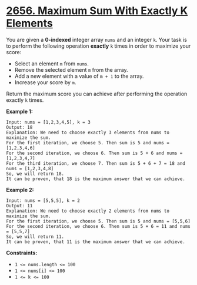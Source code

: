 # [2656. Maximum Sum With Exactly K Elements ](https://leetcode.com/problems/maximum-sum-with-exactly-k-elements/)

You are given a **0-indexed**  integer array `nums` and an integer `k`. Your task is to perform the following operation **exactly**  `k` times in order to maximize your score:

- Select an element `m` from `nums`.
- Remove the selected element `m` from the array.
- Add a new element with a value of `m + 1` to the array.
- Increase your score by `m`.

Return the maximum score you can achieve after performing the operation exactly `k` times.

**Example 1:** 

```
Input: nums = [1,2,3,4,5], k = 3
Output: 18
Explanation: We need to choose exactly 3 elements from nums to maximize the sum.
For the first iteration, we choose 5. Then sum is 5 and nums = [1,2,3,4,6]
For the second iteration, we choose 6. Then sum is 5 + 6 and nums = [1,2,3,4,7]
For the third iteration, we choose 7. Then sum is 5 + 6 + 7 = 18 and nums = [1,2,3,4,8]
So, we will return 18.
It can be proven, that 18 is the maximum answer that we can achieve.
```

**Example 2:** 

```
Input: nums = [5,5,5], k = 2
Output: 11
Explanation: We need to choose exactly 2 elements from nums to maximize the sum.
For the first iteration, we choose 5. Then sum is 5 and nums = [5,5,6]
For the second iteration, we choose 6. Then sum is 5 + 6 = 11 and nums = [5,5,7]
So, we will return 11.
It can be proven, that 11 is the maximum answer that we can achieve.
```

**Constraints:** 

- `1 <= nums.length <= 100`
- `1 <= nums[i] <= 100`
- `1 <= k <= 100`

<style type="text/css">.spoilerbutton {display:block; border:dashed; padding: 0px 0px; margin:10px 0px; font-size:150%; font-weight: bold; color:#000000; background-color:cyan; outline:0; 
}
.spoiler {overflow:hidden;}
.spoiler > div {-webkit-transition: all 0s ease;-moz-transition: margin 0s ease;-o-transition: all 0s ease;transition: margin 0s ease;}
.spoilerbutton[value="Show Message"] + .spoiler > div {margin-top:-500%;}
.spoilerbutton[value="Hide Message"] + .spoiler {padding:5px;}
</style>